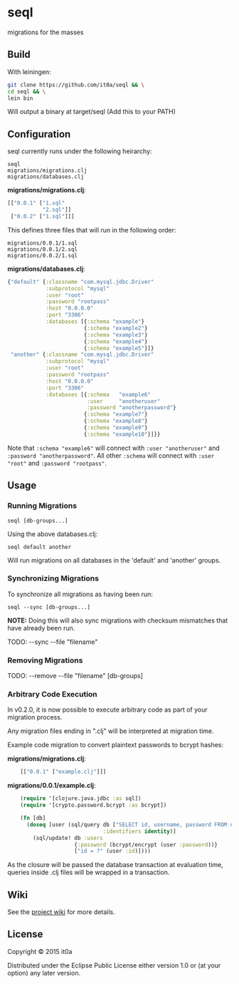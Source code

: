 # seql

migrations for the masses

## Build

With leiningen:
```bash
git clone https://github.com/it0a/seql && \
cd seql && \
lein bin
```
Will output a binary at target/seql (Add this to your PATH)

## Configuration

seql currently runs under the following heirarchy:
```
seql
migrations/migrations.clj
migrations/databases.clj
```

**migrations/migrations.clj**:
```clojure
[["0.0.1" ["1.sql"
           "2.sql"]]
 ["0.0.2" ["1.sql"]]]
```
This defines three files that will run in the following order:
```
migrations/0.0.1/1.sql
migrations/0.0.1/2.sql
migrations/0.0.2/1.sql
```

**migrations/databases.clj**:
```clojure
{"default" {:classname "com.mysql.jdbc.Driver"
            :subprotocol "mysql"
            :user "root"
            :password "rootpass"
            :host "0.0.0.0"
            :port "3306"
            :databases [{:schema "example"}
                        {:schema "example2"}
                        {:schema "example3"}
                        {:schema "example4"}
                        {:schema "example5"}]}
 "another" {:classname "com.mysql.jdbc.Driver"
            :subprotocol "mysql"
            :user "root"
            :password "rootpass"
            :host "0.0.0.0"
            :port "3306"
            :databases [{:schema   "example6"
                         :user     "anotheruser"
                         :password "anotherpassword"}
                        {:schema "example7"}
                        {:schema "example8"}
                        {:schema "example9"}
                        {:schema "example10"}]}}
```

Note that `:schema "example6"` will connect with `:user "anotheruser"` and `:password "anotherpassword"`. All other `:schema` will connect with `:user "root"` and `:password "rootpass"`.


## Usage

### Running Migrations

```
seql [db-groups...]
```

Using the above databases.clj:
```
seql default another
```
Will run migrations on all databases in the 'default' and 'another' groups.

### Synchronizing Migrations

To synchronize all migrations as having been run:

```
seql --sync [db-groups...]
```

**NOTE:** Doing this will also sync migrations with checksum mismatches that have already been run.

TODO: --sync --file "filename"

### Removing Migrations

TODO: --remove --file "filename" [db-groups]

### Arbitrary Code Execution

In v0.2.0, it is now possible to execute arbitrary code as part of your migration process.

Any migration files ending in ".clj" will be interpreted at migration time.

Example code migration to convert plaintext passwords to bcrypt hashes:

**migrations/migrations.clj**:
```clojure
    [["0.0.1" ["example.clj"]]]
```

**migrations/0.0.1/example.clj**:
```clojure
    (require '[clojure.java.jdbc :as sql])
    (require '[crypto.password.bcrypt :as bcrypt])

    (fn [db]
      (doseq [user (sql/query db ["SELECT id, username, password FROM users"]
                              :identifiers identity)]
        (sql/update! db :users
                     {:password (bcrypt/encrypt (user :password))}
                     ["id = ?" (user :id)])))
```

As the closure will be passed the database transaction at evaluation time,
queries inside .clj files will be wrapped in a transaction.


## Wiki

See the [project wiki](https://github.com/it0a/seql/wiki) for more details.

## License

Copyright © 2015 it0a

Distributed under the Eclipse Public License either version 1.0 or (at
your option) any later version.
